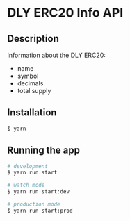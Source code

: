 # DLY ERC20 Info API

## Description

Information about the DLY ERC20:

- name
- symbol
- decimals
- total supply

## Installation

```bash
$ yarn
```

## Running the app

```bash
# development
$ yarn run start

# watch mode
$ yarn run start:dev

# production mode
$ yarn run start:prod
```
